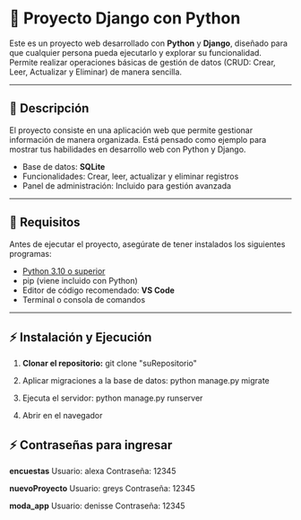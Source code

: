 # 🌟 Proyecto Django con Python

Este es un proyecto web desarrollado con **Python** y **Django**, diseñado para que cualquier persona pueda ejecutarlo y explorar su funcionalidad. Permite realizar operaciones básicas de gestión de datos (CRUD: Crear, Leer, Actualizar y Eliminar) de manera sencilla.

---

## 📝 Descripción

El proyecto consiste en una aplicación web que permite gestionar información de manera organizada. Está pensado como ejemplo para mostrar tus habilidades en desarrollo web con Python y Django.  

- Base de datos: **SQLite**
- Funcionalidades: Crear, leer, actualizar y eliminar registros
- Panel de administración: Incluido para gestión avanzada

---

## 🚀 Requisitos

Antes de ejecutar el proyecto, asegúrate de tener instalados los siguientes programas:

- [Python 3.10 o superior](https://www.python.org/downloads/)
- pip (viene incluido con Python)
- Editor de código recomendado: **VS Code**
- Terminal o consola de comandos

---

## ⚡ Instalación y Ejecución

1. **Clonar el repositorio:**
git clone "suRepositorio"

2. Aplicar migraciones a la base de datos:
python manage.py migrate

3. Ejecuta el servidor:
python manage.py runserver

4. Abrir en el navegador


## ⚡ Contraseñas para ingresar
**encuestas**
Usuario: alexa
Contraseña: 12345

**nuevoProyecto**
Usuario: greys
Contraseña: 12345

**moda_app**
Usuario: denisse
Contraseña: 12345

